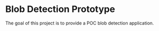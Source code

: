 # Blob Detection Prototype

The goal of this project is to provide a POC blob detection application. 